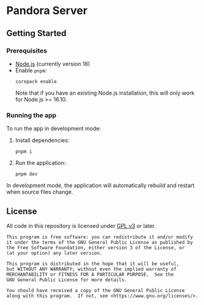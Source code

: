 # Pandora Server

## Getting Started

### Prerequisites

* [Node.js](https://nodejs.org/en/) (currently version 18)
* Enable `pnpm`:
  ```
  corepack enable
  ```
  Note that if you have an existing Node.js installation, this will only work for Node.js >= 16.10.

### Running the app

To run the app in development mode:

1. Install dependencies:
   ```
   pnpm i
   ```
2. Run the application:
   ```
   pnpm dev
   ```

In development mode, the application will automatically rebuild and restart when source files change.

## License

All code in this repository is licensed under [GPL v3](LICENSE) or later.

```text
This program is free software: you can redistribute it and/or modify
it under the terms of the GNU General Public License as published by
the Free Software Foundation, either version 3 of the License, or
(at your option) any later version.

This program is distributed in the hope that it will be useful,
but WITHOUT ANY WARRANTY; without even the implied warranty of
MERCHANTABILITY or FITNESS FOR A PARTICULAR PURPOSE.  See the
GNU General Public License for more details.

You should have received a copy of the GNU General Public License
along with this program.  If not, see <https://www.gnu.org/licenses/>.
```
